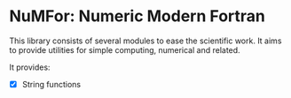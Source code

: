 # NuMFor: Numeric Modern Fortran

This library consists of several modules to ease the scientific work. It aims to provide utilities for simple computing, numerical and related.

It provides:

- [X] String functions
